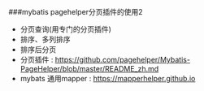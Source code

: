 ###mybatis pagehelper分页插件的使用2
- 分页查询(用专门的分页插件)
- 排序、多列排序
- 排序后分页
- 分页插件 : https://github.com/pagehelper/Mybatis-PageHelper/blob/master/README_zh.md
- mybats 通用mapper : https://mapperhelper.github.io